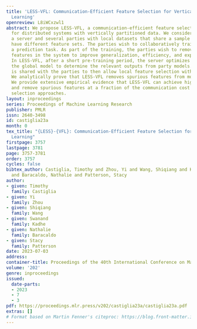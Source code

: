 ```yaml
---
title: 'LESS-VFL: Communication-Efficient Feature Selection for Vertical Federated
  Learning'
openreview: L8iWCxzwl1
abstract: We propose LESS-VFL, a communication-efficient feature selection method
  for distributed systems with vertically partitioned data. We consider a system of
  a server and several parties with local datasets that share a sample ID space but
  have different feature sets. The parties wish to collaboratively train a model for
  a prediction task. As part of the training, the parties wish to remove unimportant
  features in the system to improve generalization, efficiency, and explainability.
  In LESS-VFL, after a short pre-training period, the server optimizes its part of
  the global model to determine the relevant outputs from party models. This information
  is shared with the parties to then allow local feature selection without communication.
  We analytically prove that LESS-VFL removes spurious features from model training.
  We provide extensive empirical evidence that LESS-VFL can achieve high accuracy
  and remove spurious features at a fraction of the communication cost of other feature
  selection approaches.
layout: inproceedings
series: Proceedings of Machine Learning Research
publisher: PMLR
issn: 2640-3498
id: castiglia23a
month: 0
tex_title: "{LESS}-{VFL}: Communication-Efficient Feature Selection for Vertical Federated
  Learning"
firstpage: 3757
lastpage: 3781
page: 3757-3781
order: 3757
cycles: false
bibtex_author: Castiglia, Timothy and Zhou, Yi and Wang, Shiqiang and Kadhe, Swanand
  and Baracaldo, Nathalie and Patterson, Stacy
author:
- given: Timothy
  family: Castiglia
- given: Yi
  family: Zhou
- given: Shiqiang
  family: Wang
- given: Swanand
  family: Kadhe
- given: Nathalie
  family: Baracaldo
- given: Stacy
  family: Patterson
date: 2023-07-03
address: 
container-title: Proceedings of the 40th International Conference on Machine Learning
volume: '202'
genre: inproceedings
issued:
  date-parts:
  - 2023
  - 7
  - 3
pdf: https://proceedings.mlr.press/v202/castiglia23a/castiglia23a.pdf
extras: []
# Format based on Martin Fenner's citeproc: https://blog.front-matter.io/posts/citeproc-yaml-for-bibliographies/
---
```

